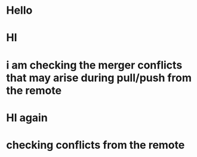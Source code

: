 # Hello


# HI


# i am checking the merger conflicts that may arise during pull/push from the remote


# HI again 


# checking conflicts from the remote

